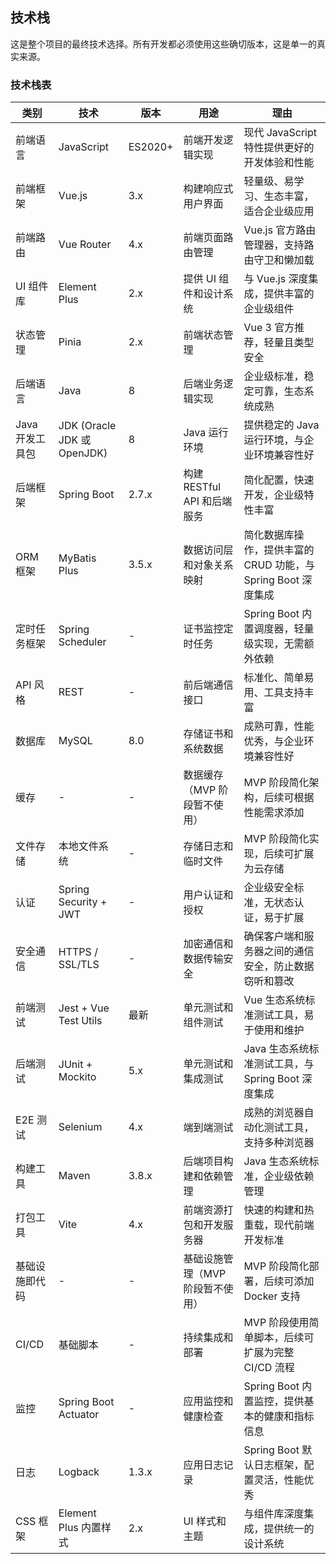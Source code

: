 ## 技术栈

这是整个项目的最终技术选择。所有开发都必须使用这些确切版本，这是单一的真实来源。

### 技术栈表

| 类别 | 技术 | 版本 | 用途 | 理由 |
|------|------|------|------|------|
| 前端语言 | JavaScript | ES2020+ | 前端开发逻辑实现 | 现代 JavaScript 特性提供更好的开发体验和性能 |
| 前端框架 | Vue.js | 3.x | 构建响应式用户界面 | 轻量级、易学习、生态丰富，适合企业级应用 |
| 前端路由 | Vue Router | 4.x | 前端页面路由管理 | Vue.js 官方路由管理器，支持路由守卫和懒加载 |
| UI 组件库 | Element Plus | 2.x | 提供 UI 组件和设计系统 | 与 Vue.js 深度集成，提供丰富的企业级组件 |
| 状态管理 | Pinia | 2.x | 前端状态管理 | Vue 3 官方推荐，轻量且类型安全 |
| 后端语言 | Java | 8 | 后端业务逻辑实现 | 企业级标准，稳定可靠，生态系统成熟 |
| Java 开发工具包 | JDK (Oracle JDK 或 OpenJDK) | 8 | Java 运行环境 | 提供稳定的 Java 运行环境，与企业环境兼容性好 |
| 后端框架 | Spring Boot | 2.7.x | 构建 RESTful API 和后端服务 | 简化配置，快速开发，企业级特性丰富 |
| ORM 框架 | MyBatis Plus | 3.5.x | 数据访问层和对象关系映射 | 简化数据库操作，提供丰富的 CRUD 功能，与 Spring Boot 深度集成 |
| 定时任务框架 | Spring Scheduler | - | 证书监控定时任务 | Spring Boot 内置调度器，轻量级实现，无需额外依赖 |
| API 风格 | REST | - | 前后端通信接口 | 标准化、简单易用、工具支持丰富 |
| 数据库 | MySQL | 8.0 | 存储证书和系统数据 | 成熟可靠，性能优秀，与企业环境兼容性好 |
| 缓存 | - | - | 数据缓存（MVP 阶段暂不使用） | MVP 阶段简化架构，后续可根据性能需求添加 |
| 文件存储 | 本地文件系统 | - | 存储日志和临时文件 | MVP 阶段简化实现，后续可扩展为云存储 |
| 认证 | Spring Security + JWT | - | 用户认证和授权 | 企业级安全标准，无状态认证，易于扩展 |
| 安全通信 | HTTPS / SSL/TLS | - | 加密通信和数据传输安全 | 确保客户端和服务器之间的通信安全，防止数据窃听和篡改 |
| 前端测试 | Jest + Vue Test Utils | 最新 | 单元测试和组件测试 | Vue 生态系统标准测试工具，易于使用和维护 |
| 后端测试 | JUnit + Mockito | 5.x | 单元测试和集成测试 | Java 生态系统标准测试工具，与 Spring Boot 深度集成 |
| E2E 测试 | Selenium | 4.x | 端到端测试 | 成熟的浏览器自动化测试工具，支持多种浏览器 |
| 构建工具 | Maven | 3.8.x | 后端项目构建和依赖管理 | Java 生态系统标准，企业级依赖管理 |
| 打包工具 | Vite | 4.x | 前端资源打包和开发服务器 | 快速的构建和热重载，现代前端开发标准 |
| 基础设施即代码 | - | - | 基础设施管理（MVP 阶段暂不使用） | MVP 阶段简化部署，后续可添加 Docker 支持 |
| CI/CD | 基础脚本 | - | 持续集成和部署 | MVP 阶段使用简单脚本，后续可扩展为完整 CI/CD 流程 |
| 监控 | Spring Boot Actuator | - | 应用监控和健康检查 | Spring Boot 内置监控，提供基本的健康和指标信息 |
| 日志 | Logback | 1.3.x | 应用日志记录 | Spring Boot 默认日志框架，配置灵活，性能优秀 |
| CSS 框架 | Element Plus 内置样式 | 2.x | UI 样式和主题 | 与组件库深度集成，提供统一的设计系统 |